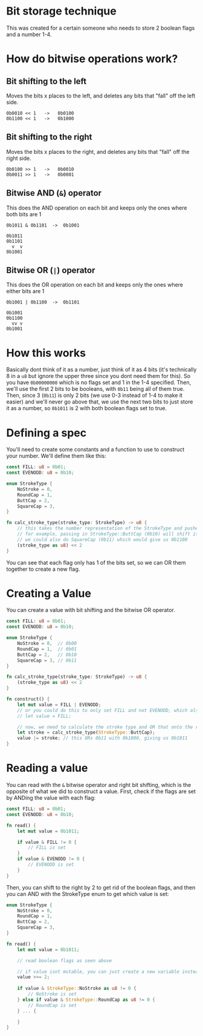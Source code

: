 # Bit storage technique
This was created for a certain someone who needs to store 2 boolean flags and a number 1-4.

# How do bitwise operations work?

## Bit shifting to the left
Moves the bits x places to the left, and deletes any bits that "fall" off the left side.
```
0b0010 << 1   ->   0b0100
0b1100 << 1   ->   0b1000
```
## Bit shifting to the right
Moves the bits x places to the right, and deletes any bits that "fall" off the right side.
```
0b0100 >> 1   ->   0b0010
0b0011 >> 1   ->   0b0001
```
## Bitwise AND (`&`) operator
This does the AND operation on each bit and keeps only the ones where both bits are 1
```
0b1011 & 0b1101  ->  0b1001

0b1011
0b1101
  v  v
0b1001
```
## Bitwise OR (`|`) operator
This does the OR operation on each bit and keeps only the ones where either bits are 1
```
0b1001 | 0b1100  ->  0b1101

0b1001
0b1100
  vv v
0b1001
```

# How this works
Basically dont think of it as a number, just think of it as 4 bits (it's technically 8 in a `u8` but ignore the upper three since you dont need them for this). So you have `0b00000000` which is no flags set and 1 in the 1-4 specified. Then, we'll use the first 2 bits to be booleans, with `0b11` being all of them true. Then, since 3 (`0b11`) is only 2 bits (we use 0-3 instead of 1-4 to make it easier) and we'll never go above that, we use the next two bits to just store it as a number, so `0b1011` is 2 with both boolean flags set to true.

# Defining a spec
You'll need to create some constants and a function to use to construct your number. We'll define them like this:
```rust
const FILL: u8 = 0b01;
const EVENODD: u8 = 0b10;

enum StrokeType {
    NoStroke = 0,
    RoundCap = 1,
    ButtCap = 2,
    SquareCap = 3,
}

fn calc_stroke_type(stroke_type: StrokeType) -> u8 {
    // this takes the number representation of the StrokeType and pushes it to the left by 2 in order to make room for the flags
    // for example, passing in StrokeType::ButtCap (0b10) will shift it left by 2, giving us 0b1000
    // we could also do SquareCap (0b11) which would give us 0b1100
    (stroke_type as u8) << 2
}
```

You can see that each flag only has 1 of the bits set, so we can OR them together to create a new flag.

# Creating a Value
You can create a value with bit shifting and the bitwise OR operator.

```rust
const FILL: u8 = 0b01;
const EVENODD: u8 = 0b10;

enum StrokeType {
    NoStroke = 0,  // 0b00
    RoundCap = 1,  // 0b01
    ButtCap = 2,   // 0b10
    SquareCap = 3, // 0b11
}

fn calc_stroke_type(stroke_type: StrokeType) -> u8 {
    (stroke_type as u8) << 2
}

fn construct() {
    let mut value = FILL | EVENODD;
    // or you could do this to only set FILL and not EVENODD, which also works the other way around:
    // let value = FILL;

    // now, we need to calculate the stroke type and OR that onto the result
    let stroke = calc_stroke_type(StrokeType::ButtCap);
    value |= stroke; // this ORs 0b11 with 0b1000, giving us 0b1011
}
```

# Reading a value
You can read with the `&` bitwise operator and right bit shifting, which is the opposite of what we did to construct a value. First, check if the flags are set by ANDing the value with each flag:
```rust
const FILL: u8 = 0b01;
const EVENODD: u8 = 0b10;

fn read() {
    let mut value = 0b1011;

    if value & FILL != 0 {
        // FILL is set
    }
    if value & EVENODD != 0 {
        // EVENODD is set
    }
}
```

Then, you can shift to the right by 2 to get rid of the boolean flags, and then you can AND with the StrokeType enum to get which value is set:

```rust
enum StrokeType {
    NoStroke = 0,
    RoundCap = 1,
    ButtCap = 2,
    SquareCap = 3,
}

fn read() {
    let mut value = 0b1011;

    // read boolean flags as seen above

    // if value isnt mutable, you can just create a new variable instead of doing in-place assignment
    value >>= 2;
    
    if value & StrokeType::NoStroke as u8 != 0 {
        // NoStroke is set
    } else if value & StrokeType::RoundCap as u8 != 0 {
        // RoundCap is set
    } ... {

    }
}
```
